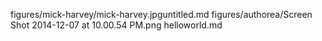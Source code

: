 
figures/mick-harvey/mick-harvey.jpguntitled.md
figures/authorea/Screen Shot 2014-12-07 at 10.00.54 PM.png
helloworld.md